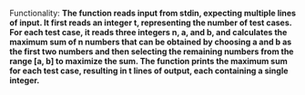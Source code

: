 Functionality: **The function reads input from stdin, expecting multiple lines of input. It first reads an integer t, representing the number of test cases. For each test case, it reads three integers n, a, and b, and calculates the maximum sum of n numbers that can be obtained by choosing a and b as the first two numbers and then selecting the remaining numbers from the range [a, b] to maximize the sum. The function prints the maximum sum for each test case, resulting in t lines of output, each containing a single integer.**